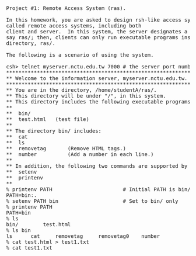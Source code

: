 <pre>
Project #1: Remote Access System (ras). 

In this homework, you are asked to design rsh-like access systems,
called remote access systems, including both 
client and server.  In this system, the server designates a directory, 
say ras/; then, clients can only run executable programs inside the 
directory, ras/.  

The following is a scenario of using the system.

csh> telnet myserver.nctu.edu.tw 7000 # the server port number 
**************************************************************
** Welcome to the information server, myserver.nctu.edu.tw. **
**************************************************************
** You are in the directory, /home/studentA/ras/.
** This directory will be under "/", in this system.  
** This directory includes the following executable programs. 
** 
**	bin/
**	test.html	(test file)
**
** The directory bin/ includes: 
**	cat
**	ls
**	removetag		(Remove HTML tags.)
**	number  		(Add a number in each line.)
**
** In addition, the following two commands are supported by ras. 
**	setenv	
**	printenv	
** 
% printenv PATH                       # Initial PATH is bin/ and ./
PATH=bin:.
% setenv PATH bin                     # Set to bin/ only
% printenv PATH
PATH=bin
% ls
bin/		test.html
% ls bin
ls		cat		removetag     removetag0    number
% cat test.html > test1.txt
% cat test1.txt
<!test.html>
<TITLE>Test<TITLE>
<BODY>This is a <b>test</b> program
for ras.
</BODY>
% removetag test.html

Test 
This is a test program
for ras.

% removetag test.html > test2.txt
% cat test2.txt

Test 
This is a test program
for ras.

% removetag0 test.html
Error: illegal tag "!test.html"

Test 
This is a test program
for ras.

% removetag0 test.html > test2.txt
Error: illegal tag "!test.html"
% cat test2.txt

Test 
This is a test program
for ras.

% removetag test.html | number
  1 
  2 Test 
  3 This is a test program
  4 for ras.
  5 
% removetag test.html |1           # This pipe will pipe stdout to next command. 
% number                           # The command's stdin is from the previous pipe.
  1 
  2 Test 
  3 This is a test program
  4 for ras.
  5 
% removetag test.html |2           # |2 will skip two commands and then pipe stdout to the next command. 
% ls
bin/		test.html   test1.txt   test2.txt
% number                           # The command's stdin is from the previous pipe.
  1 
  2 Test 
  3 This is a test program
  4 for ras.
  5 
% removetag test.html |2           # This pipe will pipe stdout to next next command. 
% removetag test.html |1           # This pipe will pipe stdout to next command. (Note: merge with the previous one)
% number                           # The command's stdin is from the previous pipe.
  1 
  2 Test 
  3 This is a test program
  4 for ras.
  5 
  6 
  7 Test 
  8 This is a test program
  9 for ras.
 10 
% removetag test.html |2           # This pipe will pipe stdout to next next command. 
% removetag test.html |1           # This pipe will pipe stdout to next command. (Note: merge with the previous one)
% number |1                        # The command's stdin is from the previous pipe, but piped to next one. 
% number                           # The command's stdin is from the previous pipe. (Note: the output may not be the same order.)
  1   1 
  2   2 Test 
  3   3 This is a test program
  4   4 for ras.
  5   5 
  6   6 
  7   7 Test 
  8   8 This is a test program
  9   9 for ras.
 10  10 
% removetag test.html | number |1 
% number 
  1   1 
  2   2 Test 
  3   3 This is a test program
  4   4 for ras.
  5   5 
% ls |2
% ls
bin/		test.html   test1.txt   test2.txt
% number > test3.txt
% cat test3.txt
  1 bin/
  2 test.html
  3 test1.txt
  4 test2.txt
% removetag0 test.html !1          # This pipe will pipe both stdout and stderr to next command. 
                                   # !n is the same as |n, except pipe both stdout and stderr. 
% number                           # The command's stdin is from the previous pipe.
  1 Error: illegal tag "!test.html"
  2 
  3 Test 
  4 This is a test program
  5 for ras.
  6 
% date
Unknown Command: date
# Let TA do this "cp /bin/date bin"  in your csh directory
% date
Wed Oct  1 00:41:50 CST 2003
% exit
csh> 


Requirements and Hints: 

1. All data to stdout and stderr from server programs return to
clients.

2. The remote directory in the server at least needs to include
"removetag", "removetag0" and "number" and a test html file.  

3. The programs removetag and number are not important in this project. 
TAs will provide you with these two programs. 

4. You MUST use "exec" to run "ls", etc.  You MUST NOT use functions 
   like "system()" or some other functions (in lib) to do the job.
   That is, you cannot use a function which will include "exec".  

5. commands |n and !n The level number n is no more than 1000.

6. For commands that are empty or have errors, the pipe to the command is closed
   subsequently.  

Additional comments: 

1. All arguments MUST NOT INCLUDE "/" for security.
   You should print out error message instead.

2. You can still let stderr be the console output for your debugging messages. 

3. In addition to demo, you also need to prepare a simple report.

If you find some commands confusing or not working, please let me
know. Thanks.
</pre>